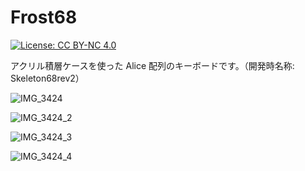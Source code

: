 # Frost68

[![License: CC BY-NC 4.0](https://img.shields.io/badge/License-CC_BY--NC_4.0-lightgrey.svg)](https://creativecommons.org/licenses/by-nc/4.0/)

アクリル積層ケースを使った Alice 配列のキーボードです。（開発時名称: Skeleton68rev2）

![IMG_3424](https://user-images.githubusercontent.com/90203406/216958773-0653d7bc-d89c-4506-99f1-0bd3700899c5.jpg)

![IMG_3424_2](https://user-images.githubusercontent.com/90203406/216958850-84c6d477-156e-4ae9-9b17-0234d1d77a97.jpg)

![IMG_3424_3](https://user-images.githubusercontent.com/90203406/216958897-f9488973-bd96-4cee-8c21-a48bebc87d18.jpg)

![IMG_3424_4](https://user-images.githubusercontent.com/90203406/216958930-71b5cc37-1860-4851-8142-c5f1423f8512.jpg)
